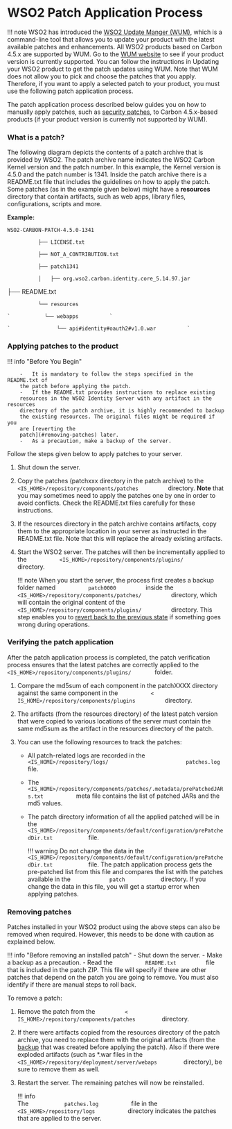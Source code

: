 # WSO2 Patch Application Process

!!! note WSO2 has introduced the
[WSO2 Update Manger (WUM)](https://wso2.com/updates/wum), which is a
command-line tool that allows you to update your product with the latest
available patches and enhancements. All WSO2 products based on Carbon
4.5.x are supported by WUM. Go to the
[WUM website](https://wso2.com/updates/wum) to see if your product
version is currently supported. You can follow the instructions in
Updating your WSO2 product to get the patch updates using WUM. Note that
WUM does not allow you to pick and choose the patches that you apply.
Therefore, if you want to apply a selected patch to your product, you
must use the following patch application process.
    
The patch application process described below guides you on how to
manually apply patches, such as [security
patches](http://wso2.com/security-patch-releases/), to Carbon
4.5.x-based products (if your product version is currently not supported
by WUM).

### What is a patch?

The following diagram depicts the contents of a patch archive that is
provided by WSO2. The patch archive name indicates the WSO2 Carbon
Kernel version and the patch number. In this example, the Kernel version
is 4.5.0 and the patch number is 1341. Inside the patch archive there is
a README.txt file that includes the guidelines on how to apply the
patch. Some patches (as in the example given below) might have a
**resources** directory that contain artifacts, such as web apps,
library files, configurations, scripts and more.

**Example:**

` WSO2-CARBON-PATCH-4.5.0-1341 `

`           ├── LICENSE.txt          `

`           ├── NOT_A_CONTRIBUTION.txt          `

`           ├── patch1341          `

`           │   ├── org.wso2.carbon.identity.core_5.14.97.jar          `


├── README.txt

`           └── resources          `

    `           └── webapps          `
    
    `               └── api#identity#oauth2#v1.0.war          `

### Applying patches to the product

!!! info "Before You Begin"

        -   It is mandatory to follow the steps specified in the README.txt of
        the patch before applying the patch.
        -   If the README.txt provides instructions to replace existing
        resources in the WSO2 Identity Server with any artifact in the resources
        directory of the patch archive, it is highly recommended to backup
        the existing resources. The original files might be required if you
        are [reverting the
        patch](#removing-patches) later.  
        -   As a precaution, make a backup of the server.

Follow the steps given below to apply patches to your server.

1.  Shut down the server.
2.  Copy the patches (patchxxx directory in the patch archive) to the
    `           <IS_HOME>/repository/components/patches          `
    directory. **Note** that you may sometimes need to apply the patches
    one by one in order to avoid conflicts. Check the README.txt files
    carefully for these instructions.  

3.  If the resources directory in the patch archive contains artifacts,
    copy them to the appropriate location in your server as instructed
    in the README.txt file. Note that this will replace the already
    existing artifacts.
4.  Start the WSO2 server. The patches will then be incrementally
    applied to the
    `           <IS_HOME>/repository/components/plugins/          `
    directory.  

    !!! note
        When you start the server, the process first creates a backup folder
        named `           patch0000          ` inside the
        `           <IS_HOME>/repository/components/patches/          `
        directory, which will contain the original content of the
        `           <IS_HOME>/repository/components/plugins/          `
        directory. This step enables you to [revert back to the previous
        state](#removing-patches) if something
        goes wrong during operations.
    

### Verifying the patch application

After the patch application process is completed, the patch verification
process ensures that the latest patches are correctly applied to the
`         <IS_HOME>/repository/components/plugins/        ` folder.

1.  Compare the md5sum of each component in the patchXXXX directory
    against the same component in the
    `           <           IS_HOME>/repository/components/plugins          `
    directory.

2.  The artifacts (from the resources directory) of the latest patch
    version that were copied to various locations of the server must
    contain the same md5sum as the artifact in the resources directory
    of the patch.
3.  You can use the following resources to track the patches:  
    -   All patch-related logs are recorded in the
        `            <IS_HOME>/repository/logs/                         patches.log            `
        file.
    -   The
        `            <IS_HOME>/repository/components/patches/.metadata/prePatchedJARs.txt           `
        meta file contains the list of patched JARs and the md5 values.
    -   The patch directory information of all the applied patched will
        be in the
        `             <IS_HOME>/repository/components/default/configuration/prePatchedDir.txt            `
        file.  

        !!! warning
                Do not change the data in the
                `             <IS_HOME>/repository/components/default/configuration/prePatchedDir.txt            `
                file. The patch application process gets the pre-patched list
                from this file and compares the list with the patches available
                in the `             patch            ` directory. If you change
                the data in this file, you will get a startup error when
                applying patches.
        

### Removing patches

Patches installed in your WSO2 product using the above steps can also be
removed when required. However, this needs to be done with caution as
explained below.

!!! info "Before removing an installed patch"
        -   Shut down the server.
        -   Make a backup as a precaution.
        -   Read the `           README.txt          ` file that is included in
        the patch ZIP. This file will specify if there are other patches
        that depend on the patch you are going to remove. You must also
        identify if there are manual steps to roll back.

To remove a patch:

1.  Remove the patch from the `          <         `
    `          IS_HOME>/repository/components/patches         `
    directory.
2.  If there were artifacts copied from the resources directory of the
    patch archive, you need to replace them with the original artifacts
    (from the [backup](#applying-patches-to-the-product) that was
    created before applying the patch). Also if there were exploded
    artifacts (such as \*.war files in the
    `          <IS_HOME>/repository/deployment/server/webaps         `
    directory), be sure to remove them as well.  
3.  Restart the server. The remaining patches will now be reinstalled.  

    !!! info     
		The `            patches.log           ` file in the
		`            <IS_HOME>/repository/logs           ` directory indicates
		the patches that are applied to the server.
